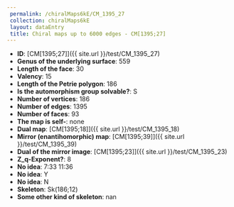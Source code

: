 ```yaml
--- 
 permalink: /chiralMaps6kE/CM_1395_27 
 collection: chiralMaps6kE
 layout: dataEntry
 title: Chiral maps up to 6000 edges - CM[1395;27]
---
```


- **ID**: [CM[1395;27]]({{ site.url }}/test/CM_1395_27)
- **Genus of the underlying surface**: 559
- **Length of the face**: 30
- **Valency**: 15
- **Length of the Petrie polygon**: 186
- **Is the automorphism group solvable?**: S
- **Number of vertices**: 186
- **Number of edges**: 1395
- **Number of faces**: 93
- **The map is self-**: none
- **Dual map**: [CM[1395;18]]({{ site.url }}/test/CM_1395_18)
- **Mirror (enantihomorphic) map**: [CM[1395;39]]({{ site.url }}/test/CM_1395_39)
- **Dual of the mirror image**: [CM[1395;23]]({{ site.url }}/test/CM_1395_23)
- **Z_q-Exponent?**: 8
- **No idea**:  7:33 11:36
- **No idea**: Y
- **No idea**: N
- **Skeleton**: Sk(186;12)
- **Some other kind of skeleton**: nan
